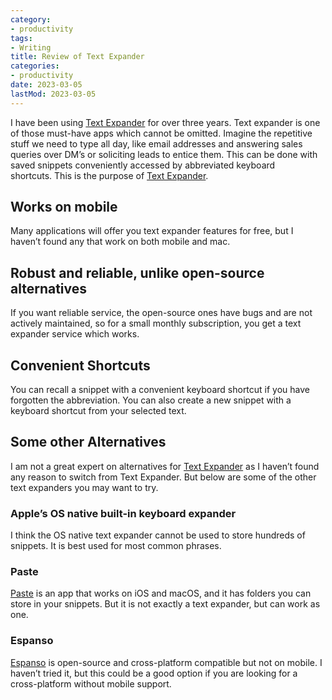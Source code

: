 ```yaml
---
category:
- productivity
tags:
- Writing
title: Review of Text Expander
categories:
- productivity
date: 2023-03-05
lastMod: 2023-03-05
---
```

I have been using [Text Expander](https://textexpander.com/) for over three years. Text expander is one of those must-have apps which cannot be omitted. Imagine the repetitive stuff we need to type all day, like email addresses and answering sales queries over DM’s or soliciting leads to entice them. This can be done with saved snippets conveniently accessed by abbreviated keyboard shortcuts. This is the purpose of [Text Expander](https://textexpander.com/).

## Works on mobile

Many applications will offer you text expander features for free, but I haven’t found any that work on both mobile and mac. 

## Robust and reliable, unlike open-source alternatives

If you want reliable service, the open-source ones have bugs and are not actively maintained, so for a small monthly subscription, you get a text expander service which works.

## Convenient Shortcuts

You can recall a snippet with a convenient keyboard shortcut if you have forgotten the abbreviation. You can also create a new snippet with a keyboard shortcut from your selected text.

## Some other Alternatives

I am not a great expert on alternatives for [Text Expander](https://textexpander.com/) as I haven’t found any reason to switch from Text Expander. But below are some of the other text expanders you may want to try. 

### Apple’s OS native built-in keyboard expander 

I think the OS native text expander cannot be used to store hundreds of snippets. It is best used for most common phrases. 

### Paste 

[Paste](https://paste-app.en.softonic.com/mac) is an app that works on iOS and macOS, and it has folders you can store in your snippets. But it is not exactly a text expander, but can work as one. 

### Espanso

[Espanso](https://espanso.org/) is open-source and cross-platform compatible but not on mobile. I haven’t tried it, but this could be a good option if you are looking for a cross-platform without mobile support. 
